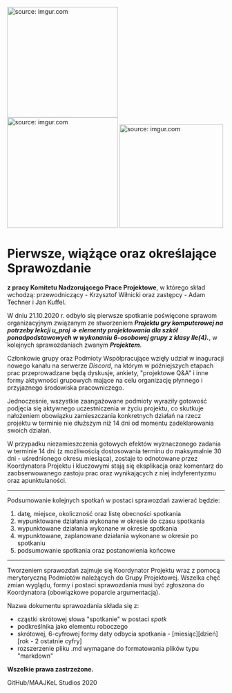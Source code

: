 

<a href="https://imgur.com/cGlquD1"><img src="https://i.imgur.com/cGlquD1.png" alt="source: imgur.com" width="256" height="256"></a>
<a href="https://imgur.com/NAIx6KX"><img src="https://i.imgur.com/NAIx6KX.png" alt="source: imgur.com" width="256" height="256"></a>
<a href="https://imgur.com/B09CnlV"><img src="https://i.imgur.com/B09CnlV.png" alt="source: imgur.com" width="240" height="240"></a>

# Pierwsze, wiążące oraz określające Sprawozdanie

**z pracy Komitetu Nadzorującego Prace Projektowe**, w którego skład wchodzą: przewodniczący - Krzysztof Wiłnicki oraz zastępcy - Adam Techner i Jan Kuffel.

W dniu 21.10.2020 r. odbyło się pierwsze spotkanie poświęcone sprawom organizacyjnym związanym ze stworzeniem ***Projektu gry komputerowej na potrzeby lekcji u_proj => elementy projektowania dla szkół ponadpodstawowych w wykonaniu 6-osobowej grupy z klasy IIe(4).***, w kolejnych sprawozdaniach zwanym ***Projektem***.

Członkowie grupy oraz Podmioty Współpracujące wzięły udział w inaguracji nowego kanału na serwerze *Discord*, na którym w późniejszych etapach prac przeprowadzane będą dyskusje, ankiety, "projektowe Q&A" i inne formy aktywności grupowych mające na celu organizację płynnego i przyjaznego środowiska pracowniczego.

Jednocześnie, wszystkie zaangażowane podmioty wyraziły gotowość podjęcia się aktywnego uczestniczenia w życiu projektu, co skutkuje nałożeniem obowiązku zamieszczania konkretnych działań na rzecz projektu w terminie nie dłuższym niż 14 dni od momentu zadeklarowania swoich działań.

W przypadku niezamieszczenia gotowych efektów wyznaczonego zadania w terminie 14 dni (z możliwością dostosowania terminu do maksymalnie 30 dni - uśrednionego okresu miesiąca), zostaje to odnotowane przez Koordynatora Projektu i kluczowymi stają się eksplikacja oraz komentarz do zaobserwowanego zastoju prac oraz wynikających z niej indyferentyzmu oraz apunktulaności.

- - -

Podsumowanie kolejnych spotkań w postaci sprawozdań zawierać będzie:
1. datę, miejsce, okoliczność oraz listę obecności spotkania
2. wypunktowane działania wykonane w okresie do czasu spotkania
3. wypunktowane działania wykonane w okresie spotkania
4. wypunktowane, zaplanowane działania wykonane w okresie po spotkaniu
5. podsumowanie spotkania oraz postanowienia końcowe

- - -

Tworzeniem sprawozdań zajmuje się Koordynator Projektu wraz z pomocą merytoryczną Podmiotów należących do Grupy Projektowej. Wszelka chęć zmian wyglądu, formy i postaci sprawozdania musi być zgłoszona do Koordynatora (obowiązkowe poparcie argumentacją).

Nazwa dokumentu sprawozdania składa się z: 
 - cząstki skrótowej słowa "spotkanie" w postaci *spotk*
 - podkreślnika jako elementu roboczego
 - skrótowej, 6-cyfrowej formy daty odbycia spotkania - [miesiąc][dzień][rok - 2 ostatnie cyfry]
 - rozszerzenie pliku .md wymagane do formatowania plików typu "markdown"
 
**Wszelkie prawa zastrzeżone.**

GitHub/MAAJKeL Studios 2020
